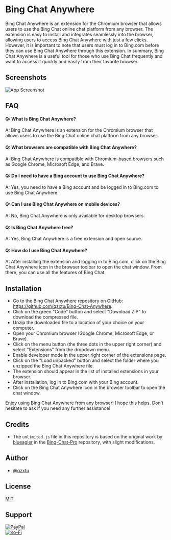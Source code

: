# Bing Chat Anywhere

Bing Chat Anywhere is an extension for the Chromium browser that allows users to use the Bing Chat online chat platform from any browser. The extension is easy to install and integrates seamlessly into the browser, allowing users to access Bing Chat Anywhere with just a few clicks. However, it is important to note that users must log in to Bing.com before they can use Bing Chat Anywhere through this extension. In summary, Bing Chat Anywhere is a useful tool for those who use Bing Chat frequently and want to access it quickly and easily from their favorite browser.
## Screenshots

![App Screenshot](https://cdn.discordapp.com/attachments/1008195045960204349/1102732612340043807/New_Website_Blue_Mockup_Instagram_-_Laptop.gif)

## FAQ

#### Q: What is Bing Chat Anywhere?
A: Bing Chat Anywhere is an extension for the Chromium browser that allows users to use the Bing Chat online chat platform from any browser.

#### Q: What browsers are compatible with Bing Chat Anywhere?
A: Bing Chat Anywhere is compatible with Chromium-based browsers such as Google Chrome, Microsoft Edge, and Brave.

#### Q: Do I need to have a Bing account to use Bing Chat Anywhere?
A: Yes, you need to have a Bing account and be logged in to Bing.com to use Bing Chat Anywhere.

#### Q: Can I use Bing Chat Anywhere on mobile devices?
A: No, Bing Chat Anywhere is only available for desktop browsers.

#### Q: Is Bing Chat Anywhere free?
A: Yes, Bing Chat Anywhere is a free extension and open source.

#### Q: How do I use Bing Chat Anywhere?
A: After installing the extension and logging in to Bing.com, click on the Bing Chat Anywhere icon in the browser toolbar to open the chat window. From there, you can use all the features of Bing Chat.

## Installation

- Go to the Bing Chat Anywhere repository on GitHub: https://github.com/qzxtu/Bing-Chat-Anywhere.
- Click on the green "Code" button and select "Download ZIP" to download the compressed file.
- Unzip the downloaded file to a location of your choice on your computer.
- Open your Chromium browser (Google Chrome, Microsoft Edge, or Brave).
- Click on the menu button (the three dots in the upper right corner) and select "Extensions" from the dropdown menu.
- Enable developer mode in the upper right corner of the extensions page.
- Click on the "Load unpacked" button and select the folder where you unzipped the Bing Chat Anywhere file.
- The extension should appear in the list of installed extensions in your browser.
- After installation, log in to Bing.com with your Bing account.
- Click on the Bing Chat Anywhere icon in the browser toolbar to open the chat window.

Enjoy using Bing Chat Anywhere from any browser!
I hope this helps. Don't hesitate to ask if you need any further assistance!

## Credits

- The `unlimited.js` file in this repository is based on the original work by [blueagler](https://github.com/blueagler) in the [Bing-Chat-Pro](https://github.com/blueagler/Bing-Chat-Pro) repository, with slight modifications.

## Author
- [@qzxtu](https://www.github.com/qzxtu)

## License

[MIT](https://choosealicense.com/licenses/mit/)

## Support

[![PayPal](https://img.shields.io/badge/PayPal-00457C?style=for-the-badge&logo=paypal&logoColor=white)](https://paypal.me/nova355killer)   
[![Ko-Fi](https://img.shields.io/badge/kofi-00457C?style=for-the-badge&logo=ko-fi&logoColor=white)](https://ko-fi.com/nova355)
